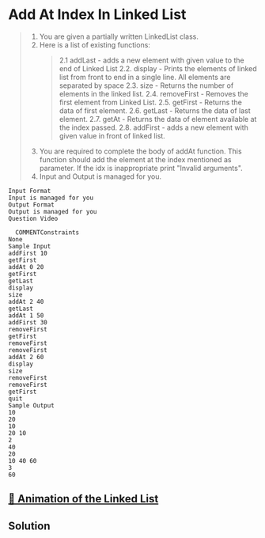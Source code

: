 # Add At Index In Linked List

> 1. You are given a partially written LinkedList class.
> 2. Here is a list of existing functions:
>    > 2.1 addLast - adds a new element with given value to the end of Linked List
>    > 2.2. display - Prints the elements of linked list from front to end in a single line. All elements are separated by space
>    > 2.3. size - Returns the number of elements in the linked list.
>    > 2.4. removeFirst - Removes the first element from Linked List.
>    > 2.5. getFirst - Returns the data of first element.
>    > 2.6. getLast - Returns the data of last element.
>    > 2.7. getAt - Returns the data of element available at the index passed.
>    > 2.8. addFirst - adds a new element with given value in front of linked list.
> 3. You are required to complete the body of addAt function. This function should add the element at the index mentioned as parameter. If the idx is inappropriate print "Invalid arguments".
> 4. Input and Output is managed for you.

```
Input Format
Input is managed for you
Output Format
Output is managed for you
Question Video

  COMMENTConstraints
None
Sample Input
addFirst 10
getFirst
addAt 0 20
getFirst
getLast
display
size
addAt 2 40
getLast
addAt 1 50
addFirst 30
removeFirst
getFirst
removeFirst
removeFirst
addAt 2 60
display
size
removeFirst
removeFirst
getFirst
quit
Sample Output
10
20
10
20 10
2
40
20
10 40 60
3
60
```

## [🙈 Animation of the Linked List](https://yongdanielliang.github.io/animation/web/LinkedList.html)

## Solution

```java

```